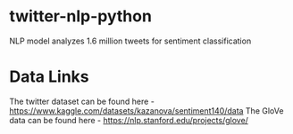 # twitter-nlp-python
NLP model analyzes 1.6 million tweets for sentiment classification

# Data Links
The twitter dataset can be found here - https://www.kaggle.com/datasets/kazanova/sentiment140/data
The GloVe data can be found here - https://nlp.stanford.edu/projects/glove/

